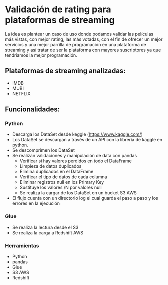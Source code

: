 # Validación de rating para plataformas de streaming
La idea es plantear un caso de uso donde podamos validar las películas más vistas, con mejor rating, las más votadas, con el fin de ofrecer un mejor servicios y una mejor parrilla de programación en una plataforma de streaming y así tratar de ser la plataforma con mayores suscriptores ya que tendríamos la mejor programación.

## Plataformas de streaming analizadas:

  - IMDB  
  - MUBI  
  - NETFLIX

## Funcionalidades:
  
  ### Python
  - Descarga los DataSet desde keggle (https://www.kaggle.com/)
  - Los DataSet se descargan a través de un API con la librería de kaggle en python.
  - Se descomprimen los DataSet
  - Se realizan validaciones y manipulación de data con pandas
    - Verificar si hay valores perdidos en todo el DataFrame
    - Limpieza de datos duplicados
    - Elimina duplicados en el DataFrame
    - Verificar el tipo de datos de cada columna
    - Eliminar registros null en los Primary Key
    - Sustituye los valores \N por valores null
    - Se realiza la cargar de los DataSet en un bucket S3 AWS
  - El flujo cuenta con un directorio log el cual guarda el paso a paso y los errores en la ejecución
  
  ### Glue
  - Se realiza la lectura desde el S3
  - Se realiza la carga a Redshift AWS

  ### Herramientas
  - Python
  - pandas
  - Glue
  - S3 AWS
  - Redshift

